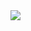 <img src="https://imgs.search.brave.com/8355R8dBw5l98_HC1sMEik1FIjPS2CfHS0LgJoMGSR4/rs:fit:860:0:0:0/g:ce/aHR0cHM6Ly91cGxv/YWQud2lraW1lZGlh/Lm9yZy93aWtpcGVk/aWEvY29tbW9ucy8x/LzFlL0JLQS1UaGFl/cnN0cmFzc2UuSlBH">
